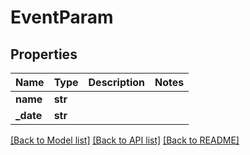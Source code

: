 # EventParam

## Properties
Name | Type | Description | Notes
------------ | ------------- | ------------- | -------------
**name** | **str** |  | 
**_date** | **str** |  | 

[[Back to Model list]](../README.md#documentation-for-models) [[Back to API list]](../README.md#documentation-for-api-endpoints) [[Back to README]](../README.md)


